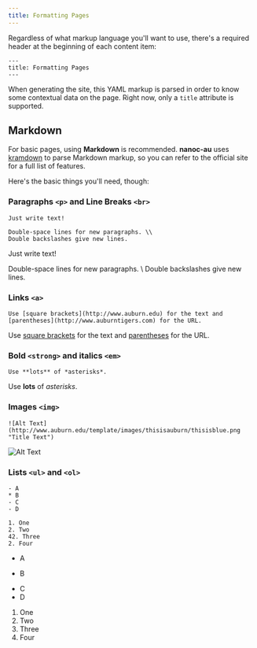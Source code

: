 ```yaml
---
title: Formatting Pages
---
```


Regardless of what markup language you'll want to use, there's a required header at the beginning of each content item:

~~~
---
title: Formatting Pages
---
~~~

When generating the site, this YAML markup is parsed in order to know some contextual data on the page. Right now, only a `title` attribute is supported.

## Markdown

For basic pages, using **Markdown** is recommended. **nanoc-au** uses [kramdown](http://kramdown.gettalong.org/) to parse Markdown markup, so you can refer to the official site for a full list of features.

Here's the basic things you'll need, though:

### Paragraphs `<p>` and Line Breaks `<br>`

~~~
Just write text!

Double-space lines for new paragraphs. \\
Double backslashes give new lines.
~~~

Just write text!

Double-space lines for new paragraphs. \\
Double backslashes give new lines.

### Links `<a>`

~~~
Use [square brackets](http://www.auburn.edu) for the text and [parentheses](http://www.auburntigers.com) for the URL.
~~~

Use [square brackets](http://www.auburn.edu) for the text and [parentheses](http://www.auburntigers.com) for the URL.

### Bold `<strong>` and italics `<em>`

~~~
Use **lots** of *asterisks*.
~~~

Use **lots** of *asterisks*.

### Images `<img>`

~~~
![Alt Text](http://www.auburn.edu/template/images/thisisauburn/thisisblue.png "Title Text")
~~~

![Alt Text](http://www.auburn.edu/template/images/thisisauburn/thisisblue.png "Title Text")

### Lists `<ul>` and `<ol>`

~~~
- A
* B
- C
- D

1. One
2. Two
42. Three
2. Four
~~~

- A
* B
- C
- D

1. One
2. Two
19. Three
2. Four